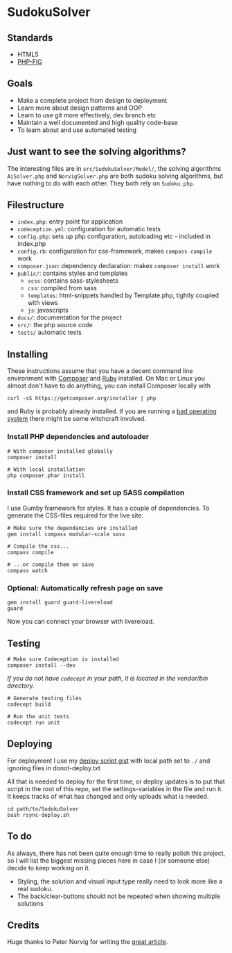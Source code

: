 # SudokuSolver

## Standards

- HTML5
- [PHP-FIG](www.php-fig.org)

## Goals

- Make a complete project from design to deployment
- Learn more about design patterns and OOP
- Learn to use git more effectively, dev branch etc
- Maintain a well documented and high quality code-base
- To learn about and use automated testing

## Just want to see the solving algorithms?

The interesting files are in `src/SudokuSolver/Model/`, the solving algorithms
`AiSolver.php` and `NorvigSolver.php` are both sudoku solving algorithms, but
have nothing to do with each other. They both rely on `Sudoku.php`.

## Filestructure

- `index.php`: entry point for application
- `codeception.yml`: configuration for automatic tests
- `config.php`: sets up php configuration, autoloading etc - included in index.php
- `config.rb`: configuration for css-framework, makes `compass compile` work
- `composer.json`: dependency declaration: makes `composer install` work
- `public/`: contains styles and templates
    - `scss`: contains sass-stylesheets
    - `css`: compiled from sass
    - `templates`: html-snippets handled by Template.php, tightly coupled with views
    - `js`: javascripts
- `docs/`: documentation for the project
- `src/`: the php source code
- `tests/` automatic tests

## Installing

These instructions assume that you have a decent command line environment with
[Composer](http://getcomposer.org/) and [Ruby](https://www.ruby-lang.org/) installed.
On Mac or Linux you almost don't have to do anything, you can install Composer locally with

    curl -sS https://getcomposer.org/installer | php

and Ruby is probably already installed. If you are running a
[bad operating system](http://windows.microsoft.com/) there might be some witchcraft
involved.

### Install PHP dependencies and autoloader

    # With composer installed globally
    composer install

    # With local installation
    php composer.phar install

### Install CSS framework and set up SASS compilation

I use Gumby framework for styles. It has a couple of dependencies. To generate
the CSS-files required for the live site:

    # Make sure the dependancies are installed
    gem install compass modular-scale sass

    # Compile the css...
    compass compile

    # ...or compile them on save
    compass watch

### Optional: Automatically refresh page on save

    gem install guard guard-livereload
    guard

Now you can connect your browser with livereload.

## Testing

    # Make sure Codeception is installed
    composer install --dev

_If you do not have `codecept` in your path, it is located in the vendor/bin directory._

    # Generate testing files
    codecept build

    # Run the unit tests
    codecept run unit

## Deploying

For deployment I use my [deploy script gist](https://gist.github.com/alcesleo/6581757)
with local path set to `./` and ignoring files in donot-deploy.txt

All that is needed to deploy for the first time, or deploy updates is to put
that script in the root of this repo, set the settings-variables in the file
and run it. It keeps tracks of what has changed and only uploads what is needed.

    cd path/to/SudokuSolver
    bash rsync-deploy.sh

## To do

As always, there has not been quite enough time to really polish this project,
so I will list the biggest missing pieces here in case I (or someone else) decide
to keep working on it.

- Styling, the solution and visual input type really need to look more like a real sudoku.
- The back/clear-buttons should not be repeated when showing multiple solutions

## Credits

Huge thanks to Peter Norvig for writing the [great article](http://norvig.com/sudoku.html).
